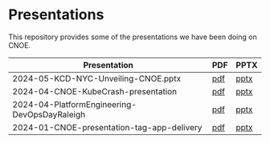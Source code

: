 # Presentations

This repository provides some of the presentations we have been doing on CNOE.

| Presentation                                    | PDF                                                         | PPTX                                                          |
| ----------------------------------------------- | ----------------------------------------------------------- | ------------------------------------------------------------- |
| 2024-05-KCD-NYC-Unveiling-CNOE.pptx             | [pdf](2024-05-Unveiling%20Cloud%20Native%20Operational%20Excellence-CNOE-Pioneering%20the%20Future%20of%20IDPs-TiaraSykes-LukePhilips-KCDNYC.pdf)       | [pptx](2024-05-Unveiling%20Cloud%20Native%20Operational%20Excellence-CNOE-Pioneering%20the%20Future%20of%20IDPs-TiaraSykes-LukePhilips-KCDNYC.pptx)       |
| 2024-04-CNOE-KubeCrash-presentation             | [pdf](2024-04-CNOE-KubeCrash-presentation.pdf)              | [pptx](2024-04-CNOE-KubeCrash-presentation.pptx)              |
| 2024-04-PlatformEngineering-DevOpsDayRaleigh    | [pdf](2024-04-PlatformEngineering-DevOpsDayRaleigh.pdf)     | [pptx](2024-04-PlatformEngineering-DevOpsDayRaleigh.pptx)     |
| 2024-01-CNOE-presentation-tag-app-delivery      | [pdf](2024-01-CNOE-presentation-tag-app-delivery.pdf)       | [pptx](2024-01-CNOE-presentation-tag-app-delivery.pptx)       |
